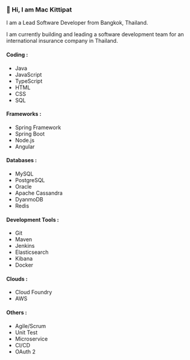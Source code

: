 ### 👋 Hi, I am Mac Kittipat


I am a Lead Software Developer from Bangkok, Thailand. 

I am currently building and leading a software development team for an international insurance company in Thailand.


#### Coding :  
* Java
* JavaScript
* TypeScript
* HTML
* CSS
* SQL


#### Frameworks : 
* Spring Framework
* Spring Boot
* Node.js
* Angular

#### Databases : 
* MySQL
* PostgreSQL
* Oracle 
* Apache Cassandra
* DyanmoDB
* Redis

#### Development Tools : 
* Git 
* Maven 
* Jenkins 
* Elasticsearch
* Kibana
* Docker

#### Clouds :
* Cloud Foundry 
* AWS

#### Others : 
* Agile/Scrum 
* Unit Test
* Microservice
* CI/CD
* OAuth 2

<!--
**MacKittipat/MacKittipat** is a ✨ _special_ ✨ repository because its `README.md` (this file) appears on your GitHub profile.

Here are some ideas to get you started:

- 🔭 I’m currently working on ...
- 🌱 I’m currently learning ...
- 👯 I’m looking to collaborate on ...
- 🤔 I’m looking for help with ...
- 💬 Ask me about ...
- 📫 How to reach me: ...
- 😄 Pronouns: ...
- ⚡ Fun fact: ...
-->
